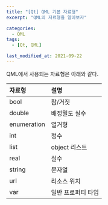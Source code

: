 ```yaml
---
title: "[Qt] QML 기본 자료형"
excerpt: "QML의 자료형을 알아보자"

categories:
  - QML
tags:
  - [Qt, QML]

last_modified_at: 2021-09-22
---
```


QML에서 사용되는 자료형은 아래와 같다.

|자료형|설명|
|:-|:-|
|bool|참/거짓|
|double|배정밀도 실수|
|enumeration|열거형|
|int|정수|
|list|object 리스트|
|real|실수|
|string|문자열|
|url|리소스 위치|
|var|일반 프로퍼티 타입|

